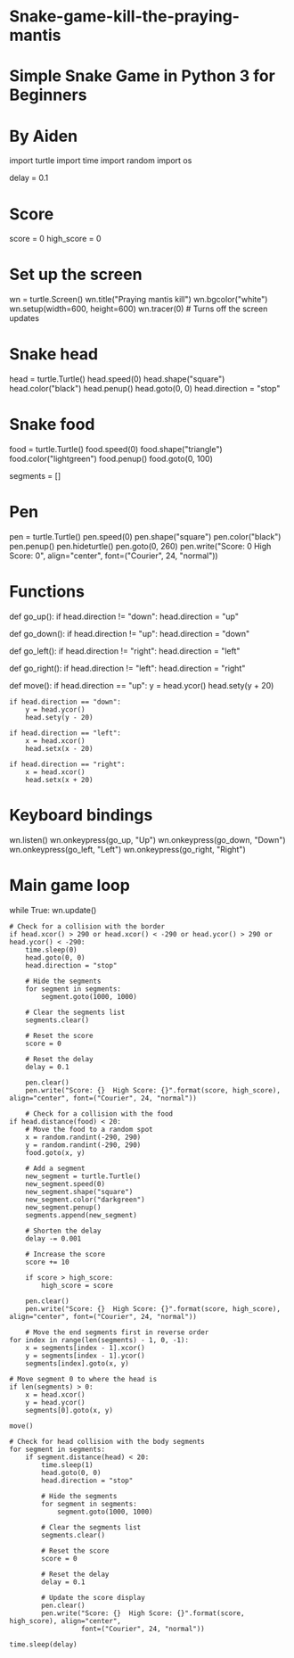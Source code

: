# Snake-game-kill-the-praying-mantis
# Simple Snake Game in Python 3 for Beginners
# By Aiden
import turtle
import time
import random
import os

delay = 0.1

# Score
score = 0
high_score = 0

# Set up the screen
wn = turtle.Screen()
wn.title("Praying mantis kill")
wn.bgcolor("white")
wn.setup(width=600, height=600)
wn.tracer(0)  # Turns off the screen updates

# Snake head
head = turtle.Turtle()
head.speed(0)
head.shape("square")
head.color("black")
head.penup()
head.goto(0, 0)
head.direction = "stop"

# Snake food

food = turtle.Turtle()
food.speed(0)
food.shape("triangle")
food.color("lightgreen")
food.penup()
food.goto(0, 100)

segments = []

# Pen
pen = turtle.Turtle()
pen.speed(0)
pen.shape("square")
pen.color("black")
pen.penup()
pen.hideturtle()
pen.goto(0, 260)
pen.write("Score: 0  High Score: 0", align="center", font=("Courier", 24, "normal"))


# Functions
def go_up():
    if head.direction != "down":
        head.direction = "up"


def go_down():
    if head.direction != "up":
        head.direction = "down"


def go_left():
    if head.direction != "right":
        head.direction = "left"


def go_right():
    if head.direction != "left":
        head.direction = "right"


def move():
    if head.direction == "up":
        y = head.ycor()
        head.sety(y + 20)

    if head.direction == "down":
        y = head.ycor()
        head.sety(y - 20)

    if head.direction == "left":
        x = head.xcor()
        head.setx(x - 20)

    if head.direction == "right":
        x = head.xcor()
        head.setx(x + 20)


# Keyboard bindings
wn.listen()
wn.onkeypress(go_up, "Up")
wn.onkeypress(go_down, "Down")
wn.onkeypress(go_left, "Left")
wn.onkeypress(go_right, "Right")

# Main game loop
while True:
    wn.update()

    # Check for a collision with the border
    if head.xcor() > 290 or head.xcor() < -290 or head.ycor() > 290 or head.ycor() < -290:
        time.sleep(0)
        head.goto(0, 0)
        head.direction = "stop"

        # Hide the segments
        for segment in segments:
            segment.goto(1000, 1000)

        # Clear the segments list
        segments.clear()

        # Reset the score
        score = 0

        # Reset the delay
        delay = 0.1

        pen.clear()
        pen.write("Score: {}  High Score: {}".format(score, high_score), align="center", font=("Courier", 24, "normal"))

        # Check for a collision with the food
    if head.distance(food) < 20:
        # Move the food to a random spot
        x = random.randint(-290, 290)
        y = random.randint(-290, 290)
        food.goto(x, y)

        # Add a segment
        new_segment = turtle.Turtle()
        new_segment.speed(0)
        new_segment.shape("square")
        new_segment.color("darkgreen")
        new_segment.penup()
        segments.append(new_segment)

        # Shorten the delay
        delay -= 0.001

        # Increase the score
        score += 10

        if score > high_score:
            high_score = score

        pen.clear()
        pen.write("Score: {}  High Score: {}".format(score, high_score), align="center", font=("Courier", 24, "normal"))

        # Move the end segments first in reverse order
    for index in range(len(segments) - 1, 0, -1):
        x = segments[index - 1].xcor()
        y = segments[index - 1].ycor()
        segments[index].goto(x, y)

    # Move segment 0 to where the head is
    if len(segments) > 0:
        x = head.xcor()
        y = head.ycor()
        segments[0].goto(x, y)

    move()

    # Check for head collision with the body segments
    for segment in segments:
        if segment.distance(head) < 20:
            time.sleep(1)
            head.goto(0, 0)
            head.direction = "stop"

            # Hide the segments
            for segment in segments:
                segment.goto(1000, 1000)

            # Clear the segments list
            segments.clear()

            # Reset the score
            score = 0

            # Reset the delay
            delay = 0.1

            # Update the score display
            pen.clear()
            pen.write("Score: {}  High Score: {}".format(score, high_score), align="center",
                      font=("Courier", 24, "normal"))

    time.sleep(delay)

